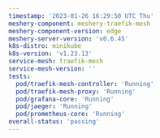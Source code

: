 ```yaml
---
timestamp: '2023-01-26 16:29:50 UTC Thu'
meshery-component: meshery-traefik-mesh
meshery-component-version: edge
meshery-server-version: 'v0.6.45'
k8s-distro: minikube
k8s-version: 'v1.23.13'
service-mesh: traefik-mesh
service-mesh-version: ''
tests:
  pod/traefik-mesh-controller: 'Running'
  pod/traefik-mesh-proxy: 'Running'
  pod/grafana-core: 'Running'
  pod/jaeger: 'Running'
  pod/prometheus-core: 'Running'
overall-status: 'passing'
---
```

